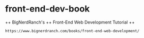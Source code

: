 # front-end-dev-book
++ BigNerdRanch's ++ Front-End Web Development Tutorial ++

```https://www.bignerdranch.com/books/front-end-web-development/```
